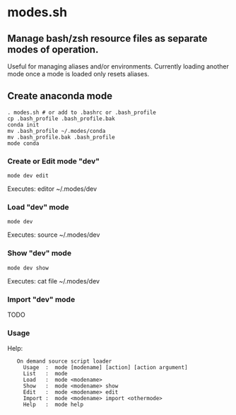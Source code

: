 # modes.sh
## Manage bash/zsh resource files as separate modes of operation.

Useful for managing aliases and/or environments.  Currently loading another mode once a mode is loaded only resets aliases.

## Create anaconda mode
```
. modes.sh # or add to .bashrc or .bash_profile
cp .bash_profile .bash_profile.bak
conda init
mv .bash_profile ~/.modes/conda
mv .bash_profile.bak .bash_profile
mode conda
```

### Create or Edit mode "dev"
```
mode dev edit
```
Executes: editor ~/.modes/dev

### Load "dev" mode
```
mode dev
```
Executes: source ~/.modes/dev

### Show "dev" mode 
```
mode dev show
```
Executes: cat file ~/.modes/dev

### Import "dev" mode 
TODO

### Usage 
Help:
```
   On demand source script loader
     Usage  :  mode [modename] [action] [action argument]
     List   :  mode
     Load   :  mode <modename>
     Show   :  mode <modename> show
     Edit   :  mode <modename> edit
     Import :  mode <modename> import <othermode>
     Help   :  mode help
```
